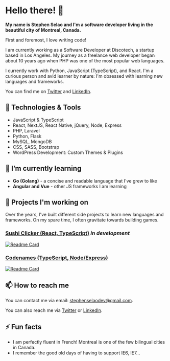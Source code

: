# Hello there! 👋

**My name is Stephen Selao and I'm a software developer living in the beautiful city of Montreal, Canada.**

First and foremost, I love writing code!

I am currently working as a Software Developer at Discotech, a startup based in Los Angeles. My journey as a freelance web developer began about 10 years ago when PHP was one of the most popular web languages.

I currently work with Python, JavaScript (TypeScript), and React. I'm a curious person and avid learner by nature: I'm obsessed with learning new languages and frameworks.

You can find me on [Twitter](https://twitter.com/StephenSelao) and [LinkedIn](https://www.linkedin.com/in/sselao/).



## 🔧 Technologies & Tools

* JavaScript & TypeScript
* React, NextJS, React Native, jQuery, Node, Express
* PHP, Laravel
* Python, Flask
* MySQL, MongoDB
* CSS, SASS, Bootstrap
* WordPress Development: Custom Themes & Plugins



## 🌱 I’m currently learning

* **Go (Golang)** - a concise and readable language that I've grew to like
* **Angular and Vue** - other JS frameworks I am learning



## 🔭 Projects I'm working on

Over the years, I've built different side projects to learn new languages and frameworks. On my spare time, I often gravitate towards building games.

### [Sushi Clicker (React, TypeScript)](https://github.com/sselao/sushi-clicker) *in development*

[![Readme Card](https://github-readme-stats.vercel.app/api/pin/?username=sselao&repo=sushi-clicker)](https://github.com/sselao/sushi-clicker)


### [Codenames (TypeScript, Node/Express)](https://github.com/sselao/codenames-clone)

[![Readme Card](https://github-readme-stats.vercel.app/api/pin/?username=sselao&repo=codenames-clone)](https://github.com/sselao/codenames-clone)



## 📫 How to reach me

You can contact me via email: [stephenselaodev@gmail.com](mailto:stephenselaodev@gmail.com).

You can also reach me via [Twitter](https://twitter.com/StephenSelao) or [LinkedIn](https://www.linkedin.com/in/sselao/).



## ⚡ Fun facts

* I am perfectly fluent in French! Montreal is one of the few bilingual cities in Canada.
* I remember the good old days of having to support IE6, IE7...
